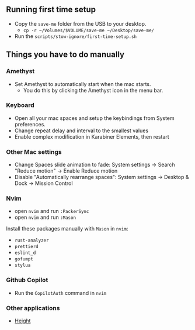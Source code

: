 ## Running first time setup

- Copy the `save-me` folder from the USB to your desktop.
  - `cp -r ~/Volumes/$VOLUME/save-me ~/Desktop/save-me/`
- Run the `scripts/stow-ignore/first-time-setup.sh`

## Things you have to do manually

### Amethyst

- Set Amethyst to automatically start when the mac starts.
  - You do this by clicking the Amethyst icon in the menu bar.

### Keyboard

- Open all your mac spaces and setup the keybindings from System preferences.
- Change repeat delay and interval to the smallest values
- Enable complex modification in Karabiner Elements, then restart

### Other Mac settings

- Change Spaces slide animation to fade: System settings -> Search "Reduce motion" -> Enable Reduce motion
- Disable "Automatically rearrange spaces": System settings -> Desktop & Dock -> Mission Control

### Nvim

- open `nvim` and run `:PackerSync`
- open `nvim` and run `:Mason`

Install these packages manually with `Mason` in `nvim`:

- `rust-analyzer`
- `prettierd`
- `eslint_d`
- `gofumpt`
- `stylua`

### Github Copilot

- Run the `CopilotAuth` command in `nvim`

### Other applications

- [Height](https://height.app/download)
